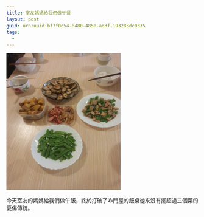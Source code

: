 ```yaml
---
title: 室友媽媽給我們做午餐
layout: post
guid: urn:uuid:bf7f0d54-8480-485e-ad3f-193283dc0335
tags:
  - 
---
```



<img style="float: center" src="/media/pictures/meal.jpg" alt="Face" width="300" height="360">

今天室友的媽媽給我們做午飯，終於打破了咋門屋的飯桌從來沒有擺超過三個菜的憂傷傳統。
